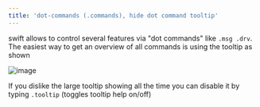 ```yaml
---
title: 'dot-commands (.commands), hide dot command tooltip'
---
```


swift allows to control several features via \"dot commands\" like
`.msg .drv`. The easiest way to get an overview of all commands is using
the tooltip as shown

![image](http://img.swift-project.org/dot_commands_tooltip.png)

If you dislike the large tooltip showing all the time you can disable it
by typing `.tooltip` (toggles tooltip help on/off)
